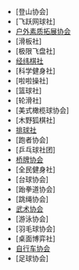 - [登山协会]
- [飞跃网球社]
- [户外素质拓展协会](户外素质拓展协会.md)
- [滑板社]
- [极限飞盘社]
- [经纬棋社](经纬棋社.md)
- [科学健身社]
- [啦啦操社]
- [篮球社]
- [轮滑社]
- [美式橄榄球协会]
- [木野狐棋社]
- [排球社](排球社.md)
- [跑者协会]
- [乒乓球社团]
- [桥牌协会](桥牌协会.md)
- [全民健身社]
- [台球协会]
- [跆拳道协会]
- [跳绳协会]
- [武术协会](武术协会.md)
- [游泳协会]
- [羽毛球协会]
- [桌面博弈社]
- [自行车协会](自行车协会.md)
- [足球协会]